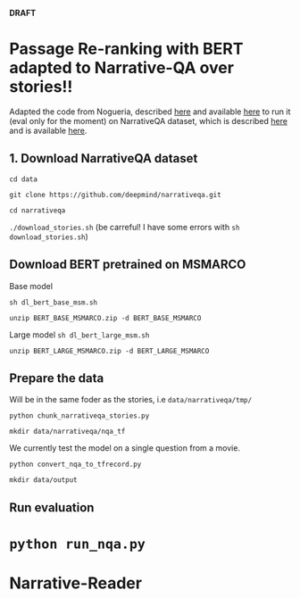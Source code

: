 **DRAFT**

# Passage Re-ranking with BERT adapted to Narrative-QA over stories!! 

Adapted the code from Nogueria, described [here](https://arxiv.org/abs/1901.04085) and available [here](https://github.com/nyu-dl/dl4marco-bert) to 
run it (eval only for the moment) on NarrativeQA dataset, which is described
[here](https://arxiv.org/abs/1712.07040) and is available [here](https://github.com/deepmind/narrativeqa).

## 1. Download NarrativeQA dataset
`cd data` 
 
 `git clone https://github.com/deepmind/narrativeqa.git`
 
 `cd narrativeqa`
 
 `./download_stories.sh` (be carreful! I have some errors with `sh download_stories.sh`)
 
## Download BERT pretrained on MSMARCO

Base model

`sh dl_bert_base_msm.sh`

 `unzip BERT_BASE_MSMARCO.zip -d BERT_BASE_MSMARCO`
 
Large model
 `sh dl_bert_large_msm.sh`
 
 `unzip BERT_LARGE_MSMARCO.zip -d BERT_LARGE_MSMARCO`

## Prepare the data
Will be in the same foder as the stories, i.e `data/narrativeqa/tmp/`

`python chunk_narrativeqa_stories.py`

`mkdir data/narrativeqa/nqa_tf`

We currently test the model on a single question from a movie.

`python convert_nqa_to_tfrecord.py`

`mkdir data/output`

## Run evaluation

`python run_nqa.py`
=======
# Narrative-Reader

